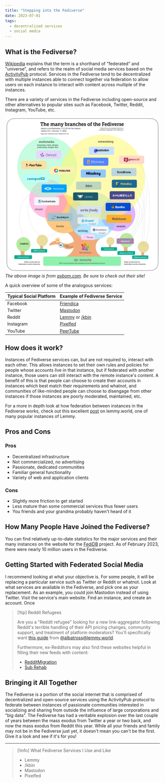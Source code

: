 ```yaml
---
title: "Stepping into the Fediverse"
date: 2023-07-01
tags:
  - decentralized services
  - social media
---
```


## What is the Fediverse?
[Wikipedia](https://en.wikipedia.org/wiki/Fediverse) explains that the term is a shorthand of "federated" and "universe", and refers to the realm of social media services based on the [ActivityPub](https://en.wikipedia.org/wiki/ActivityPub) protocol. Services in the Fediverse tend to be decentralized with multiple instances able to connect together via federation to allow users on each instance to interact with content across multiple of the instances.

There are a variety of services in the Fediverse including open-source and other alternatives to popular sites such as Facebook, Twitter, Reddit, Instagram, YouTube, etc.

![fediverse-branches-axbom-30-CC-BY-SA.png](/published/media/fediverse-branches-axbom-30-CC-BY-SA.png)
*The above image is from [axbom.com](https://axbom.com/fediverse/). Be sure to check out their site!*

A quick overview of some of the analogous services:

| **Typical Social Platform** | **Example of Fediverse Service** |
| ----------------------- | ----------------------------- |
| Facebook                | [Friendica](https://friendi.ca/)                     |
| Twitter                 | [Mastodon](https://mastodon.social/about)                      |
| Reddit                  | [Lemmy](https://join-lemmy.org/) or [/kbin](https://kbin.pub/en)                 |
| Instagram               | [Pixelfed](https://pixelfed.org/)                      |
| YouTube                 | [PeerTube](https://joinpeertube.org/en_US)                      |

## How does it work?
Instances of Fediverse services can, but are not required to, interact with each other. This allows instances to set their own rules and policies for people whose accounts live in that instance, but if federated with another instance, those users can still interact with the remote instance's content. A benefit of this is that people can choose to create their accounts in instances which best match their requirements and whatnot, and communities of like-minded people can choose to disengage from other instances if those instances are poorly moderated, maintained, etc. 

For a more in depth look at how federation between instances in the Fediverse works, check out this excellent [post](https://lemmy.world/post/149743) on lemmy.world, one of many popular instances of Lemmy.

## Pros and Cons
### Pros
- Decentralized infrastructure
- Not commercialized, no advertising
- Passionate, dedicated communities
- Familiar general functionality
- Variety of web and application clients
### Cons
- Slightly more friction to get started
- Less mature than some commercial services thus fewer users
- You friends and your grandma probably haven't heard of it

## How Many People Have Joined the Fediverse?
You can find relatively up-to-date statistics for the major services and their many instances on the website for the [FediDB](https://fedidb.org/) project. As of February 2023, there were nearly 10 million users in the Fediverse.

## Getting Started with Federated Social Media
I recommend looking at what your objective is. For some people, it will be replacing a particular service such as Twitter or Reddit or whatnot. Look at what services are available in the Fediverse, and pick one as your replacement. As an example, you could join Mastodon instead of using Twitter. Visit the service's main website. Find an instance, and create an account. Once

>[!tip] Reddit Refugees  
>
>Are you a "Reddit refugee" looking for a new link-aggregator following Reddit's terrible handling of their API pricing changes, community support, and treatment of platform moderators? You'll specifically want [this guide](https://lemmy.world/post/895639) from [@albatross@lemmy.world](https://lemmy.world/u/albatross).
>
> Furthermore, ex-Redditors may also find these websites helpful in filling their new feeds with content:
> - [RedditMigration](https://redditmigration.com/)
> - [Sub Rehab](https://sub.rehab/)

## Bringing it All Together
The Fediverse is a portion of the social internet that is comprised of decentralized and open-source services using the ActivityPub protocol to federate between instances of passionate communities interested in socializing and sharing from outside the influence of large corporations and "big data". The Fediverse has had a veritable explosion over the last couple of years between the mass exodus from Twitter a year or two back, and now the mass exodus from Reddit this year. While all your friends and family may not be in the Fediverse just yet, it doesn't mean you can't be the first. Give it a look and see if it's for you!

---
>[!info] What Fediverse Services I Use and Like
> - Lemmy
> - /kbin
> - Mastodon
> - Pixelfed

